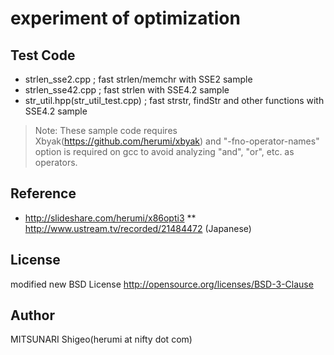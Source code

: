 
experiment of optimization
=============

Test Code
-------------

* strlen_sse2.cpp ; fast strlen/memchr with SSE2 sample
* strlen_sse42.cpp ; fast strlen with SSE4.2 sample
* str_util.hpp(str_util_test.cpp) ; fast strstr, findStr and other functions with SSE4.2 sample

>Note: These sample code requires Xbyak(https://github.com/herumi/xbyak) and "-fno-operator-names" option is required on gcc to avoid analyzing "and", "or", etc. as operators.

Reference
-------------

* http://slideshare.com/herumi/x86opti3
** http://www.ustream.tv/recorded/21484472 (Japanese)

License
-------------

modified new BSD License
http://opensource.org/licenses/BSD-3-Clause

Author
-------------

MITSUNARI Shigeo(herumi at nifty dot com)

